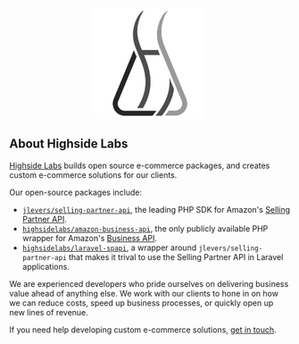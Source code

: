 <p align="center"><a href="https://highsidelabs.co" target="_blank"><img src="https://github.com/highsidelabs/.github/blob/main/images/logo.png?raw=true" width="200"></a></p>

## About Highside Labs

[Highside Labs](https://highsidelabs.co) builds open source e-commerce packages, and creates custom e-commerce solutions for our clients.

Our open-source packages include:

* [`jlevers/selling-partner-api`](https://github.com/jlevers/selling-partner-api), the leading PHP SDK for Amazon's [Selling Partner API](https://developer-docs.amazon.com/sp-api/).
* [`highsidelabs/amazon-business-api`](https://github.com/highsidelabs/amazon-business-api), the only publicly available PHP wrapper for Amazon's [Business API](https://developer-docs.amazon.com/amazon-business/).
* [`highsidelabs/laravel-spapi`](https://github.com/highsidelabs/laravel-spapi), a wrapper around `jlevers/selling-partner-api` that makes it trival to use the Selling Partner API in Laravel applications.

We are experienced developers who pride ourselves on delivering business value ahead of anything else. We work with our clients to hone in on how we can reduce costs, speed up business processes, or quickly open up new lines of revenue.

If you need help developing custom e-commerce solutions, [get in touch](mailto:hi@highsidelabs.co).
